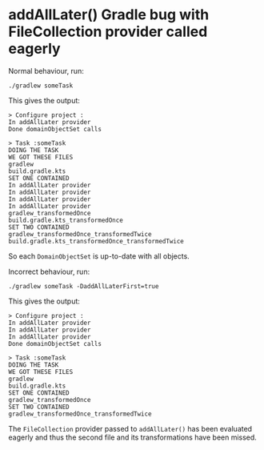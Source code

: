 # addAllLater() Gradle bug with FileCollection provider called eagerly

Normal behaviour, run:
```
./gradlew someTask
```
This gives the output:
```
> Configure project :
In addAllLater provider
Done domainObjectSet calls

> Task :someTask
DOING THE TASK
WE GOT THESE FILES
gradlew
build.gradle.kts
SET ONE CONTAINED
In addAllLater provider
In addAllLater provider
In addAllLater provider
In addAllLater provider
gradlew_transformedOnce
build.gradle.kts_transformedOnce
SET TWO CONTAINED
gradlew_transformedOnce_transformedTwice
build.gradle.kts_transformedOnce_transformedTwice
```
So each `DomainObjectSet` is up-to-date with all objects.

Incorrect behaviour, run:
```
./gradlew someTask -DaddAllLaterFirst=true
```
This gives the output:
```
> Configure project :
In addAllLater provider
In addAllLater provider
In addAllLater provider
Done domainObjectSet calls

> Task :someTask
DOING THE TASK
WE GOT THESE FILES
gradlew
build.gradle.kts
SET ONE CONTAINED
gradlew_transformedOnce
SET TWO CONTAINED
gradlew_transformedOnce_transformedTwice
```
The `FileCollection` provider passed to `addAllLater()` has been evaluated eagerly and thus
the second file and its transformations have been missed.
